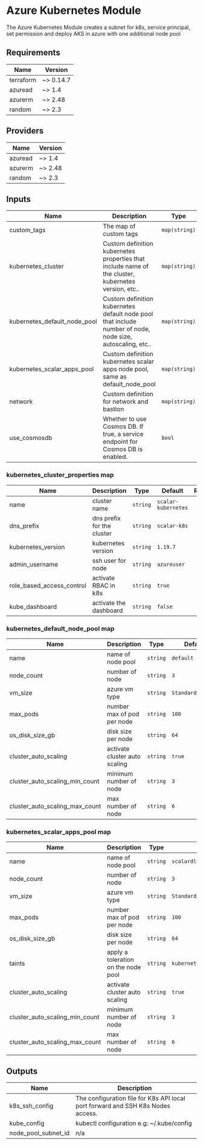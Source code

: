 # Azure Kubernetes Module

The Azure Kubernetes Module creates a subnet for k8s, service principal, set permission and deploy AKS in azure with one additional node pool

<!-- BEGINNING OF PRE-COMMIT-TERRAFORM DOCS HOOK -->
## Requirements

| Name | Version |
|------|---------|
| terraform | ~> 0.14.7 |
| azuread | ~> 1.4 |
| azurerm | ~> 2.48 |
| random | ~> 2.3 |

## Providers

| Name | Version |
|------|---------|
| azuread | ~> 1.4 |
| azurerm | ~> 2.48 |
| random | ~> 2.3 |

## Inputs

| Name | Description | Type | Default | Required |
|------|-------------|------|---------|:--------:|
| custom_tags | The map of custom tags | `map(string)` | `{}` | no |
| kubernetes_cluster | Custom definition kubernetes properties that include name of the cluster, kubernetes version, etc.. | `map(string)` | `{}` | no |
| kubernetes_default_node_pool | Custom definition kubernetes default node pool that include number of node, node size, autoscaling, etc.. | `map(string)` | `{}` | no |
| kubernetes_scalar_apps_pool | Custom definition kubernetes scalar apps node pool, same as default_node_pool | `map(string)` | `{}` | no |
| network | Custom definition for network and bastion | `map(string)` | `{}` | no |
| use_cosmosdb | Whether to use Cosmos DB. If true, a service endpoint for Cosmos DB is enabled. | `bool` | `false` | no |

### kubernetes_cluster_properties map

| Name | Description | Type | Default | Required |
|------|-------------|------|---------|:--------:|
| name | cluster name | `string` | `scalar-kubernetes` | no |
| dns_prefix | dns prefix for the cluster | `string` | `scalar-k8s` | no |
| kubernetes_version | kubernetes version | `string` | `1.19.7` | no|
| admin_username | ssh user for node | `string` | `azureuser` | no |
| role_based_access_control | activate RBAC in k8s | `string` | `true` | no |
| kube_dashboard | activate the dashboard | `string` | `false` | no |

### kubernetes_default_node_pool map

| Name | Description | Type | Default | Required |
|------|-------------|------|---------|:--------:|
| name | name of node pool | `string` | `default` | no |
| node_count | number of node | `string` | `3` | no |
| vm_size | azure vm type | `string` | `Standard_DS2_v2` | no |
| max_pods | number max of pod per node | `string` | `100` | no |
| os_disk_size_gb | disk size per node | `string` | `64` | no |
| cluster_auto_scaling | activate cluster auto scaling | `string` | `true` | no |
| cluster_auto_scaling_min_count | minimum number of node| `string` | `3` | no |
| cluster_auto_scaling_max_count | max number of node | `string` | `6` | no |

### kubernetes_scalar_apps_pool map

| Name | Description | Type | Default | Required |
|------|-------------|------|---------|:--------:|
| name | name of node pool | `string` | `scalardl` | no |
| node_count | number of node | `string` | `3` | no |
| vm_size | azure vm type | `string`| `Standard_DS2_v2` | no |
| max_pods | number max of pod per node | `string` | `100` | no |
| os_disk_size_gb | disk size per node | `string` | `64` | no |
| taints | apply a toleration on the node pool | `string` | `kubernetes.io/app=scalardl:NoSchedule` | no |
| cluster_auto_scaling | activate cluster auto scaling | `string` | `true` | no |
| cluster_auto_scaling_min_count | minimum number of node| `string` | `3` | no |
| cluster_auto_scaling_max_count | max number of node | `string` | `6` | no |

## Outputs

| Name | Description |
|------|-------------|
| k8s_ssh_config | The configuration file for K8s API local port forward and SSH K8s Nodes access. |
| kube_config | kubectl configuration e.g: ~/.kube/config |
| node_pool_subnet_id | n/a |

<!-- END OF PRE-COMMIT-TERRAFORM DOCS HOOK -->
